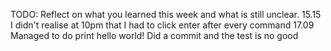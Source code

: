 TODO: Reflect on what you learned this week and what is still unclear.
15.15 I didn't realise at 10pm that I had to click enter after every command
17.09 Managed to do print hello world!
Did a commit and the test is no good
